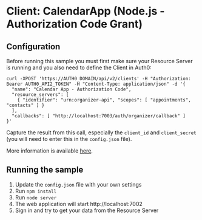 # Client: CalendarApp (Node.js - Authorization Code Grant)

## Configuration

Before running this sample you must first make sure your Resource Server is running and you also need to define the Client in Auth0:

```
curl -XPOST 'https://AUTH0_DOMAIN/api/v2/clients' -H "Authorization: Bearer AUTH0_API2_TOKEN" -H "Content-Type: application/json" -d '{
  "name": "Calendar App - Authorization Code",
  "resource_servers": [
    { "identifier": "urn:organizer-api", "scopes": [ "appointments", "contacts" ] }
  ],
  "callbacks": [ "http://localhost:7003/auth/organizer/callback" ]
}'
```

Capture the result from this call, especially the `client_id` and `client_secret` (you will need to enter this in the `config.json` file).

More information is available [here](https://auth0.com/docs/api-authn-authz#tutorials).

## Running the sample

 1. Update the `config.json` file with your own settings
 2. Run `npm install`
 3. Run `node server`
 4. The web application will start http://localhost:7002
 5. Sign in and try to get your data from the Resource Server
